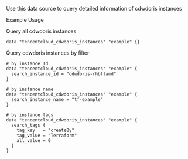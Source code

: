 Use this data source to query detailed information of cdwdoris instances

Example Usage

Query all cdwdoris instances

```hcl
data "tencentcloud_cdwdoris_instances" "example" {}
```

Query cdwdoris instances by filter

```hcl
# by instance Id
data "tencentcloud_cdwdoris_instances" "example" {
  search_instance_id = "cdwdoris-rhbflamd"
}

# by instance name
data "tencentcloud_cdwdoris_instances" "example" {
  search_instance_name = "tf-example"
}

# by instance tags
data "tencentcloud_cdwdoris_instances" "example" {
  search_tags {
    tag_key   = "createBy"
    tag_value = "Terraform"
    all_value = 0
  }
}
```
